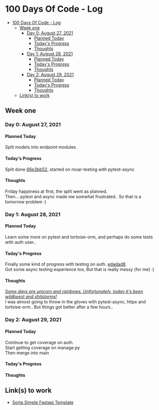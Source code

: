# 100 Days Of Code - Log

- [100 Days Of Code - Log](#100-days-of-code---log)
  - [Week one](#week-one)
    - [Day 0: August 27, 2021](#day-0-august-27-2021)
      - [Planned Today](#planned-today)
      - [Today's Progress](#todays-progress)
      - [Thoughts](#thoughts)
    - [Day 1: August 28, 2021](#day-1-august-28-2021)
      - [Planned Today](#planned-today-1)
      - [Today's Progress](#todays-progress-1)
      - [Thoughts](#thoughts-1)
    - [Day 2: August 29, 2021](#day-2-august-29-2021)
      - [Planned Today](#planned-today-2)
      - [Today's Progress](#todays-progress-2)
      - [Thoughts](#thoughts-2)
  - [Link(s) to work](#links-to-work)

## Week one

### Day 0: August 27, 2021

#### Planned Today

Split models into endpoint modules.

#### Today's Progress

Split done [66e3bb52](https://github.com/falkowich/sorta-simple-fastapi-template/commit/66e3bb52fbc5dfcd248053719fa70951e4e89149), started on moar-testing with pytest-async

#### Thoughts

Friday happiness at first, the split went as planned.  
Then... pytest and async made me somwhat frustrated.. So that is a tomorrow problem :)

### Day 1: August 28, 2021

#### Planned Today

Learn some more on pytest and tortoise-orm, and perhaps do some tests with auth user..

#### Today's Progress

Finally some kind of progress with testing on auth. [edadad8](https://github.com/falkowich/sorta-simple-fastapi-template/commit/edadad8f565f02f6bece8633b8e3b2e9800f7881).  
Got some async testing experience too, But that is really messy (for me) :)

#### Thoughts

[*Some days are unicorn and rainbows. Unfortunately, today it's been wildbeest and shitstorms!*](https://twitter.com/falkowich/status/1109083297886470144/photo/1)  
I was almost going to throw in the gloves with pytest-async, httpx and tortoise-orm.. But things got better after a few hours..

### Day 2: August 29, 2021

#### Planned Today

Continue to get coverage on auth.  
Start getting coverage on manage.py  
Then merge into main

#### Today's Progress

#### Thoughts

## Link(s) to work

- [Sorta Simple Fastapi Template](https://github.com/falkowich/sorta-simple-fastapi-template)
